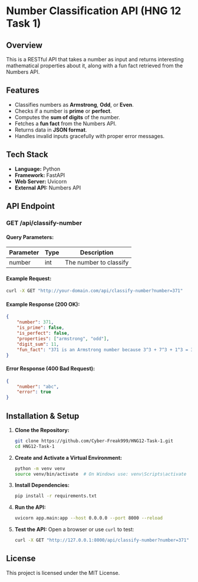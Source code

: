 # Number Classification API (HNG 12 Task 1)

## Overview
This is a RESTful API that takes a number as input and returns interesting mathematical properties about it, along with a fun fact retrieved from the Numbers API.

## Features
- Classifies numbers as **Armstrong**, **Odd**, or **Even**.
- Checks if a number is **prime** or **perfect**.
- Computes the **sum of digits** of the number.
- Fetches a **fun fact** from the Numbers API.
- Returns data in **JSON format**.
- Handles invalid inputs gracefully with proper error messages.

## Tech Stack
- **Language:** Python
- **Framework:** FastAPI
- **Web Server:** Uvicorn
- **External API:** Numbers API

## API Endpoint
### **GET /api/classify-number**
#### **Query Parameters:**
| Parameter  | Type   | Description                        |
|------------|--------|------------------------------------|
| number     | int    | The number to classify            |

#### **Example Request:**
```bash
curl -X GET "http://your-domain.com/api/classify-number?number=371"
```

#### **Example Response (200 OK):**
```json
{
    "number": 371,
    "is_prime": false,
    "is_perfect": false,
    "properties": ["armstrong", "odd"],
    "digit_sum": 11,
    "fun_fact": "371 is an Armstrong number because 3^3 + 7^3 + 1^3 = 371"
}
```

#### **Error Response (400 Bad Request):**
```json
{
    "number": "abc",
    "error": true
}
```

## Installation & Setup
1. **Clone the Repository:**
   ```bash
   git clone https://github.com/Cyber-Freak999/HNG12-Task-1.git
   cd HNG12-Task-1
   ```

2. **Create and Activate a Virtual Environment:**
   ```bash
   python -m venv venv
   source venv/bin/activate  # On Windows use: venv\Scripts\activate
   ```

3. **Install Dependencies:**
   ```bash
   pip install -r requirements.txt
   ```

4. **Run the API:**
   ```bash
   uvicorn app.main:app --host 0.0.0.0 --port 8000 --reload
   ```

5. **Test the API:**
   Open a browser or use `curl` to test:
   ```bash
   curl -X GET "http://127.0.0.1:8000/api/classify-number?number=371"
   ```

## License
This project is licensed under the MIT License.


